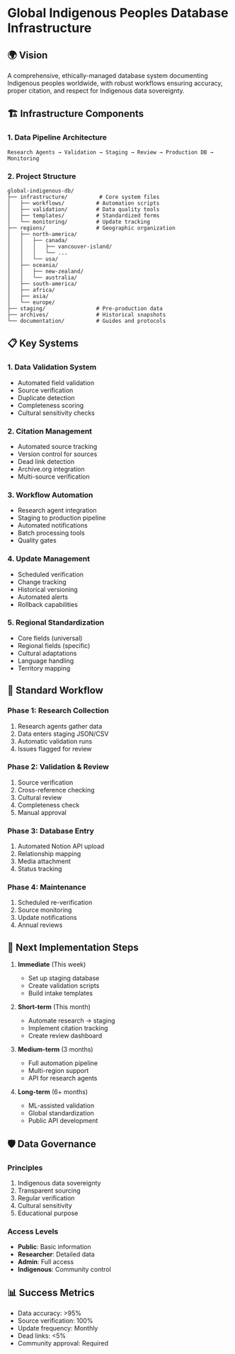 # Global Indigenous Peoples Database Infrastructure

## 🌍 Vision
A comprehensive, ethically-managed database system documenting Indigenous peoples worldwide, with robust workflows ensuring accuracy, proper citation, and respect for Indigenous data sovereignty.

## 🏗️ Infrastructure Components

### 1. Data Pipeline Architecture
```
Research Agents → Validation → Staging → Review → Production DB → Monitoring
```

### 2. Project Structure
```
global-indigenous-db/
├── infrastructure/          # Core system files
│   ├── workflows/          # Automation scripts
│   ├── validation/         # Data quality tools
│   ├── templates/          # Standardized forms
│   └── monitoring/         # Update tracking
├── regions/                # Geographic organization
│   ├── north-america/
│   │   ├── canada/
│   │   │   ├── vancouver-island/
│   │   │   └── ...
│   │   └── usa/
│   ├── oceania/
│   │   ├── new-zealand/
│   │   └── australia/
│   ├── south-america/
│   ├── africa/
│   ├── asia/
│   └── europe/
├── staging/                # Pre-production data
├── archives/               # Historical snapshots
└── documentation/          # Guides and protocols
```

## 📋 Key Systems

### 1. **Data Validation System**
- Automated field validation
- Source verification
- Duplicate detection
- Completeness scoring
- Cultural sensitivity checks

### 2. **Citation Management**
- Automated source tracking
- Version control for sources
- Dead link detection
- Archive.org integration
- Multi-source verification

### 3. **Workflow Automation**
- Research agent integration
- Staging to production pipeline
- Automated notifications
- Batch processing tools
- Quality gates

### 4. **Update Management**
- Scheduled verification
- Change tracking
- Historical versioning
- Automated alerts
- Rollback capabilities

### 5. **Regional Standardization**
- Core fields (universal)
- Regional fields (specific)
- Cultural adaptations
- Language handling
- Territory mapping

## 🔄 Standard Workflow

### Phase 1: Research Collection
1. Research agents gather data
2. Data enters staging JSON/CSV
3. Automatic validation runs
4. Issues flagged for review

### Phase 2: Validation & Review
1. Source verification
2. Cross-reference checking
3. Cultural review
4. Completeness check
5. Manual approval

### Phase 3: Database Entry
1. Automated Notion API upload
2. Relationship mapping
3. Media attachment
4. Status tracking

### Phase 4: Maintenance
1. Scheduled re-verification
2. Source monitoring
3. Update notifications
4. Annual reviews

## 🎯 Next Implementation Steps

1. **Immediate** (This week)
   - Set up staging database
   - Create validation scripts
   - Build intake templates

2. **Short-term** (This month)
   - Automate research → staging
   - Implement citation tracking
   - Create review dashboard

3. **Medium-term** (3 months)
   - Full automation pipeline
   - Multi-region support
   - API for research agents

4. **Long-term** (6+ months)
   - ML-assisted validation
   - Global standardization
   - Public API development

## 🛡️ Data Governance

### Principles
1. Indigenous data sovereignty
2. Transparent sourcing
3. Regular verification
4. Cultural sensitivity
5. Educational purpose

### Access Levels
- **Public**: Basic information
- **Researcher**: Detailed data
- **Admin**: Full access
- **Indigenous**: Community control

## 📊 Success Metrics
- Data accuracy: >95%
- Source verification: 100%
- Update frequency: Monthly
- Dead links: <5%
- Community approval: Required